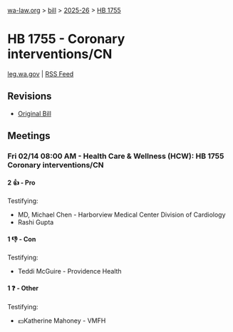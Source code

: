 [wa-law.org](/) > [bill](/bill/) > [2025-26](/bill/2025-26/) > [HB 1755](/bill/2025-26/hb/1755/)

# HB 1755 - Coronary interventions/CN
[leg.wa.gov](https://app.leg.wa.gov/billsummary?BillNumber=1755&Year=2025&Initiative=false) | [RSS Feed](./rss.xml)

## Revisions
* [Original Bill](1/)

## Meetings
### Fri 02/14 08:00 AM - Health Care & Wellness (HCW): HB 1755 Coronary interventions/CN
#### 2 👍 - Pro
Testifying:
* MD, Michael Chen - Harborview Medical Center Division of Cardiology
* Rashi Gupta

#### 1 👎 - Con
Testifying:
* Teddi McGuire - Providence Health

#### 1 ❓ - Other
Testifying:
* 💵Katherine Mahoney - VMFH
